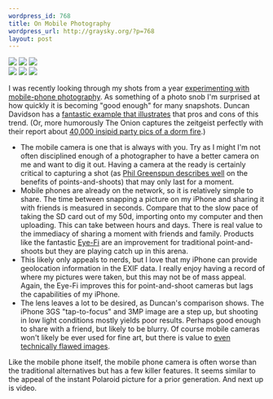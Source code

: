 ```yaml
--- 
wordpress_id: 768
title: On Mobile Photography
wordpress_url: http://graysky.org/?p=768
layout: post
---
```

<div>
<img src="http://farm3.static.flickr.com/2730/4183326245_9ed6daa1c1_m.jpg" /> 
<img src="http://farm3.static.flickr.com/2793/4183261923_bb550354e7_m.jpg" />
<img src="http://farm3.static.flickr.com/2617/4184004802_aa2e8311ac_m.jpg" /> 
</div>

<div style="margin-bottom: 10px">
<img src="http://farm3.static.flickr.com/2609/4184042148_7804e5d403_m.jpg" /> 
<img src="http://farm3.static.flickr.com/2661/4184026146_1a585248d6_m.jpg" /> 
<img src="http://farm5.static.flickr.com/4044/4183243049_12cce9fa77_m.jpg" />
</div>

I was recently looking through my shots from a year <a href="http://www.flickr.com/photos/downtree/sets/72157622996714212/">experimenting with mobile-phone photography</a>. As something of a photo snob I'm surprised at how quickly it is becoming "good enough" for many snapshots. Duncan Davidson has a <a href="http://blog.duncandavidson.com/2009/07/sunset-along-interstate-5.html">fantastic example that illustrates</a> that pros and cons of this trend. (Or, more humorously The Onion captures the zeitgeist perfectly with their report about <a href="http://www.theonion.com/content/node/95143">40,000 insipid party pics of a dorm fire</a>.)

<ul>
<li>The mobile camera is one that is always with you. Try as I might I'm not often disciplined enough of a photographer to have a better camera on me and want to dig it out. Having a camera at the ready is certainly critical to capturing a shot (as <a href="http://photo.net/learn/point-and-shoot-tips">Phil Greenspun describes well</a> on the benefits of points-and-shoots) that may only last for a moment.

<li>Mobile phones are already on the network, so it is relatively simple to share. The time between snapping a picture on my iPhone and sharing it with friends is measured in seconds. Compare that to the slow pace of taking the SD card out of my 50d, importing onto my computer and then uploading. This can take between hours and days. There is real value to the immediacy of sharing a moment with friends and family. Products like the fantastic <a href="http://www.eye.fi/">Eye-Fi</a> are an improvement for traditional point-and-shoots but they are playing catch up in this arena. 

<li>This likely only appeals to nerds, but I love that my iPhone can provide geolocation information in the EXIF data. I really enjoy having a record of where my pictures were taken, but this may not be of mass appeal. Again, the Eye-Fi improves this for point-and-shoot cameras but lags the capabilities of my iPhone.

<li>The lens leaves a lot to be desired, as Duncan's comparison shows. The iPhone 3GS "tap-to-focus" and 3MP image are a step up, but shooting in low light conditions mostly yields poor results. Perhaps good enough to share with a friend, but likely to be blurry. Of course mobile cameras won't likely be ever used for fine art, but there is value to <a href="http://twitpic.com/135xa">even technically flawed images</a>.
</ul>

Like the mobile phone itself, the mobile phone camera is often worse than the traditional alternatives but has a few killer features. It seems similar to the appeal of the instant Polaroid picture for a prior generation. And next up is video.
